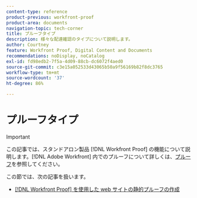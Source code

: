 ```yaml
---
content-type: reference
product-previous: workfront-proof
product-area: documents
navigation-topic: tech-corner
title: プルーフタイプ
description: 様々な配達確認のタイプについて説明します。
author: Courtney
feature: Workfront Proof, Digital Content and Documents
recommendations: noDisplay, noCatalog
exl-id: fd98edb2-7f5a-4d09-88cb-dc6072f4aed0
source-git-commit: c3e15a052533d43065b50a9f56169b82f8dc3765
workflow-type: tm+mt
source-wordcount: '37'
ht-degree: 86%

---
```


# プルーフタイプ

>[!IMPORTANT]
>
>この記事では、スタンドアロン製品 [!DNL Workfront Proof] の機能について説明します。[!DNL Adobe Workfront] 内でのプルーフについて詳しくは、[プルーフ](../../../review-and-approve-work/proofing/proofing.md)を参照してください。

この節では、次の記事を扱います。

* [ [!DNL Workfront Proof] を使用した web サイトの静的プルーフの作成](../../../workfront-proof/wp-tech-corner/proof-types/create-status-web-proof.md)
